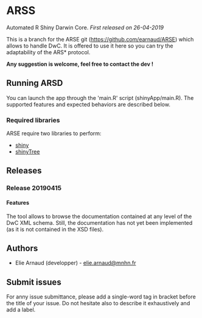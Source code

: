 # ARSS
Automated R Shiny Darwin Core.
_First released on 26-04-2019_

This is a branch for the ARSE git (https://github.com/earnaud/ARSE) which allows to handle DwC. It is offered to use it here so you can try the adaptability of the ARS* protocol.

**Any suggestion is welcome, feel free to contact the dev !**

## Running ARSD
You can launch the app through the 'main.R' script (shinyApp/main.R). The supported features and expected behaviors are described below.

### Required libraries

ARSE require two libraries to perform:
* [shiny](https://shiny.rstudio.com/)
* [shinyTree](https://github.com/shinyTree/shinyTree)

## Releases

### Release 20190415

#### Features
The tool allows to browse the documentation contained at any level of the DwC XML schema. Still, the documentation has not yet been implemented (as it is not contained in the XSD files). 

## Authors
* Elie Arnaud (developper) - elie.arnaud@mnhn.fr

## Submit issues
For anny issue submittance, please add a single-word tag in bracket before the title of your issue. Do not hesitate also to describe it exhaustively and add a label.
